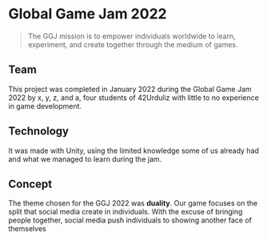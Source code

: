# Global Game Jam 2022

> The GGJ mission is to empower individuals worldwide to learn, experiment, and create together through the medium of games. 

## Team
This project was completed in January 2022 during the Global Game Jam 2022 by x, y, z, and a, four students of 42Urduliz with little to no experience in game development.

## Technology
It was made with Unity, using the limited knowledge some of us already had and what we managed to learn during the jam.


## Concept
The theme chosen for the GGJ 2022 was **duality**. Our game focuses on the split that social media create in individuals. With the excuse of bringing people together, social media push individuals to showing another face of themselves  
